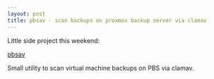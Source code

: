 ```yaml
---
layout: post
title: pbsav - scan backups on proxmox backup server via clamav
---
```


Little side project this weekend:

 [pbsav](https://github.com/abbbi/pbsav)

Small utility to scan virtual machine backups on PBS via clamav.
